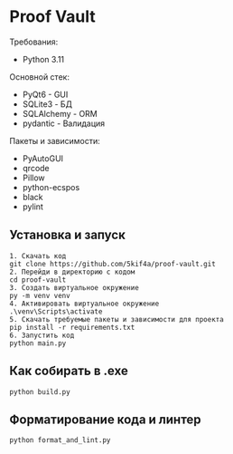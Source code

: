 # Proof Vault

Требования:
- Python 3.11

Основной стек:
- PyQt6 - GUI
- SQLite3 - БД
- SQLAlchemy - ORM
- pydantic - Валидация

Пакеты и зависимости:
- PyAutoGUI
- qrcode
- Pillow
- python-ecspos
- black
- pylint

## Установка и запуск
```
1. Скачать код
git clone https://github.com/5kif4a/proof-vault.git
2. Перейди в директорию с кодом
cd proof-vault
3. Создать виртуальное окружение
py -m venv venv
4. Активировать виртуальное окружение
.\venv\Scripts\activate
5. Скачать требуемые пакеты и зависимости для проекта
pip install -r requirements.txt
6. Запустить код
python main.py
```
## Как собирать в .exe
```
python build.py
```
## Форматирование кода и линтер
```
python format_and_lint.py
```